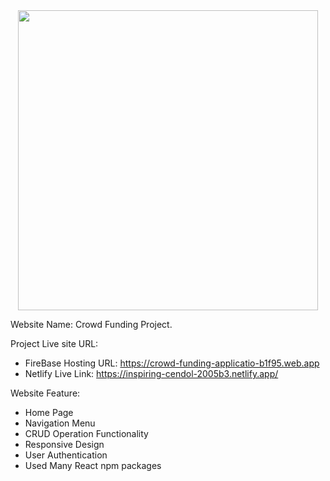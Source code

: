
<div align="center">
  <img height="480" src="https://i.ibb.co.com/pjvG73g6/Crowd-funding.png"  />
</div>



Website Name: Crowd Funding Project.

Project Live site URL: 

* FireBase Hosting URL: https://crowd-funding-applicatio-b1f95.web.app
* Netlify Live Link: https://inspiring-cendol-2005b3.netlify.app/


Website Feature:
* Home Page
* Navigation Menu
* CRUD Operation Functionality
* Responsive Design
* User Authentication
* Used Many React npm packages


